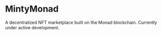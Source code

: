 # MintyMonad
A decentralized NFT marketplace built on the Monad blockchain.
Currently under active development.